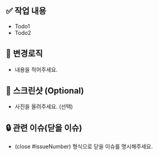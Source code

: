 ## ✅ 작업 내용

-    Todo1
-    Todo2



## 🔨 변경로직

-   내용을 적어주세요.



## 📸 스크린샷 (Optional)

-   사진을 올려주세요. (선택)



## 🔒 관련 이슈(닫을 이슈)

-   (close #issueNumber) 형식으로 닫을 이슈를 명시해주세요.